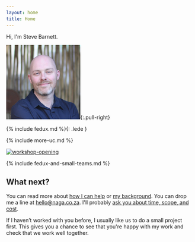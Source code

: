 ```yaml
---
layout: home
title: Home
---
```


Hi, I'm Steve Barnett.

![](/img/SteveBarnett.jpg){:.pull-right}

{% include fedux.md %}{: .lede }

{% include more-uc.md %}

<a href="https://naga.co.za/wp-content/uploads/2016/09/workshop-opening.jpg"><img src="https://naga.co.za/wp-content/uploads/2016/09/workshop-opening-400x225.jpg" alt="workshop-opening" width="400" height="225" class="pull-left pop-left" /></a>

{% include fedux-and-small-teams.md %}

## What next?

You can read more about [how I can help](/how-i-can-help/) or [my background](/about/). You can drop me a line at [hello@naga.co.za](mailto:hello@naga.co.za). I'll probably [ask you about time, scope, and cost](https://github.com/SteveBarnett/Client-Questionnaire#client-questionnaire).

If I haven’t worked with you before, I usually like us to do a small project first. This gives you a chance to see that you're happy with my work and check that we work well together.
